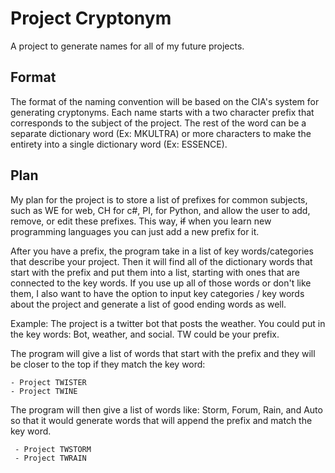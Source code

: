 # Project Cryptonym
A project to generate names for all of my future projects.

## Format
The format of the naming convention will be based on the CIA's system for generating cryptonyms. Each name starts with a two character prefix that corresponds to the subject of the project. The rest of the word can be a separate dictionary word (Ex: MKULTRA) or more characters to make the entirety into a single dictionary word (Ex: ESSENCE). 

## Plan
My plan for the project is to store a list of prefixes for common subjects, such as WE for web, CH for c#, PI, for Python, and allow the user to add, remove, or edit these prefixes. This way, ~~if~~ when you learn new programming languages you can just add a new prefix for it. 

After you have a prefix, the program take in a list of key words/categories that describe your project. Then it will find all of the dictionary words that start with the prefix and put them into a list, starting with ones that are connected to the key words. If you use up all of those words or don't like them, I also want to have the option to input key categories / key words about the project and generate a list of good ending words as well. 

Example: The project is a twitter bot that posts the weather. You could put in the key words: Bot, weather, and social. TW could be your prefix.

The program will give a list of words that start with the prefix and they will be closer to the top if they match the key word:
	
	- Project TWISTER
	- Project TWINE

The program will then give a list of words like: Storm, Forum, Rain, and Auto so that  it would generate words that will append the prefix and match the key word.
	 
	 - Project TWSTORM
	 - Project TWRAIN

